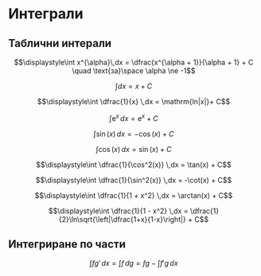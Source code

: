 # Интеграли

## Таблични интерали

$$\displaystyle\int x^{\alpha}\,dx = \dfrac{x^{\alpha + 1}}{\alpha + 1} + C \quad \text{за}\space \alpha \ne -1$$

$$\displaystyle\int dx = x + C$$

$$\displaystyle\int \dfrac{1}{x} \,dx = \mathrm{ln|x|}+ C$$

$$\displaystyle\int \mathrm{e}^x \,dx = \mathrm{e}^x + C$$

$$\displaystyle\int \sin(x) \,dx = -\cos(x) + C$$

$$\displaystyle\int \cos(x) \,dx = \sin(x) + C$$

$$\displaystyle\int \dfrac{1}{\cos^2(x)} \,dx = \tan(x) + C$$

$$\displaystyle\int \dfrac{1}{\sin^2(x)} \,dx = -\cot(x) + C$$

$$\displaystyle\int \dfrac{1}{1 + x^2} \,dx = \arctan(x) + C$$

$$\displaystyle\int \dfrac{1}{1 - x^2} \,dx = \dfrac{1}{2}\ln\sqrt{\left|\dfrac{1+x}{1-x}\right|} + C$$

## Интегриране по части

$$\displaystyle\int fg'\,dx = \int f\,dg = fg - \int f'g\,dx$$
